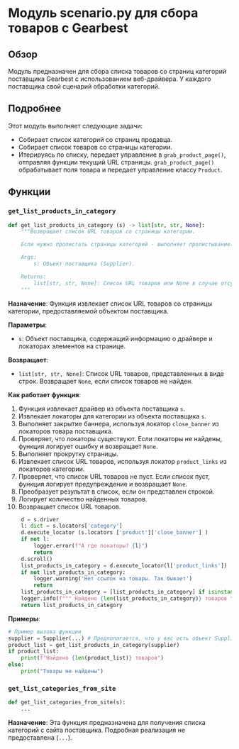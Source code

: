 # Модуль scenario.py для сбора товаров с Gearbest

## Обзор

Модуль предназначен для сбора списка товаров со страниц категорий поставщика Gearbest с использованием веб-драйвера. У каждого поставщика свой сценарий обработки категорий.

## Подробнее

Этот модуль выполняет следующие задачи:

- Собирает список категорий со страниц продавца.
- Собирает список товаров со страницы категории.
- Итерируясь по списку, передает управление в `grab_product_page()`, отправляя функции текущий URL страницы.
  `grab_product_page()` обрабатывает поля товара и передает управление классу `Product`.

## Функции

### `get_list_products_in_category`

```python
def get_list_products_in_category (s) -> list[str, str, None]:
    """Возвращает список URL товаров со страницы категории.

    Если нужно пролистать страницы категорий - выполняет пролистывание.

    Args:
        s: Объект поставщика (Supplier).

    Returns:
        list[str, str, None]: Список URL товаров или None в случае отсутствия товаров.
    """
```

**Назначение**: Функция извлекает список URL товаров со страницы категории, предоставляемой объектом поставщика.

**Параметры**:
- `s`: Объект поставщика, содержащий информацию о драйвере и локаторах элементов на странице.

**Возвращает**:
- `list[str, str, None]`: Список URL товаров, представленных в виде строк. Возвращает `None`, если список товаров не найден.

**Как работает функция**:
1. Функция извлекает драйвер из объекта поставщика `s`.
2. Извлекает локаторы для категории из объекта поставщика `s`.
3. Выполняет закрытие баннера, используя локатор `close_banner` из локаторов товара поставщика.
4. Проверяет, что локаторы существуют. Если локаторы не найдены, функция логирует ошибку и возвращает `None`.
5. Выполняет прокрутку страницы.
6. Извлекает список URL товаров, используя локатор `product_links` из локаторов категории.
7. Проверяет, что список URL товаров не пуст. Если список пуст, функция логирует предупреждение и возвращает `None`.
8. Преобразует результат в список, если он представлен строкой.
9. Логирует количество найденных товаров.
10. Возвращает список URL товаров.

```python
    d = s.driver
    l: dict = s.locators['category']
    d.execute_locator (s.locators ['product']['close_banner'] )
    if not l:
        logger.error(f"А где локаторы? {l}")
        return
    d.scroll()
    list_products_in_category = d.execute_locator(l['product_links'])
    if not list_products_in_category:
        logger.warning('Нет ссылок на товары. Так бывает')
        return
    list_products_in_category = [list_products_in_category] if isinstance(list_products_in_category, str) else list_products_in_category
    logger.info(f""" Найдено {len(list_products_in_category)} товаров """)
    return list_products_in_category
```

**Примеры**:

```python
# Пример вызова функции
supplier = Supplier(...) # Предполагается, что у вас есть объект Supplier
product_list = get_list_products_in_category(supplier)
if product_list:
    print(f"Найдено {len(product_list)} товаров")
else:
    print("Товары не найдены")
```

### `get_list_categories_from_site`

```python
def get_list_categories_from_site(s):
    ...
```

**Назначение**:
Эта функция предназначена для получения списка категорий с сайта поставщика. Подробная реализация не предоставлена (`...`).
